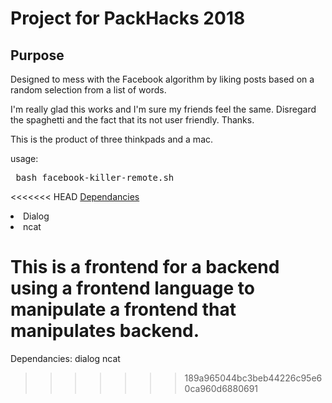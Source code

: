 Project for PackHacks 2018
===============
Purpose
---------------
Designed to mess with the Facebook algorithm by liking posts based on a random selection from a list of words.

I'm really glad this works and I'm sure my friends feel the same. Disregard the spaghetti and the fact that its not user friendly. Thanks.

This is the product of three thinkpads and a mac.

usage: <pre> bash facebook-killer-remote.sh </pre>
<<<<<<< HEAD
<u>Dependancies</u>
<li>Dialog</li>
<li>ncat</li>

This is a frontend for a backend using a frontend language to manipulate a frontend that manipulates backend.
=======
Dependancies:
  dialog
  ncat
>>>>>>> 189a965044bc3beb44226c95e60ca960d6880691
